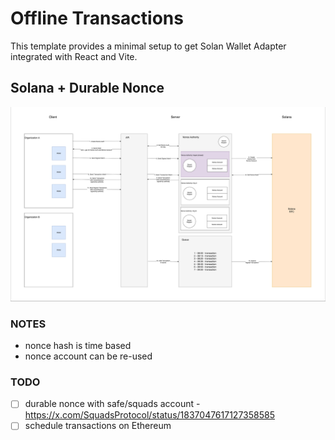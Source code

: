 # Offline Transactions

This template provides a minimal setup to get Solan Wallet Adapter integrated with React and Vite.

## Solana + Durable Nonce

![diagram](/diagram.png)

### NOTES

- nonce hash is time based
- nonce account can be re-used

### TODO

- [ ] durable nonce with safe/squads account - https://x.com/SquadsProtocol/status/1837047617127358585
- [ ] schedule transactions on Ethereum
